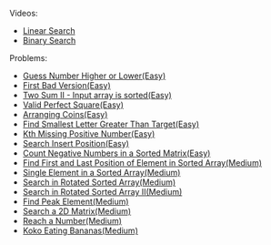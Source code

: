 Videos:
- [Linear Search](https://youtu.be/_HRA37X8N_Q)
- [Binary Search](https://youtu.be/f6UU7V3szVw)

Problems:
- [Guess Number Higher or Lower(Easy)](https://leetcode.com/problems/guess-number-higher-or-lower/)
- [First Bad Version(Easy)](https://leetcode.com/problems/first-bad-version/)
- [Two Sum II - Input array is sorted(Easy)](https://leetcode.com/problems/two-sum-ii-input-array-is-sorted/)
- [Valid Perfect Square(Easy)](https://leetcode.com/problems/valid-perfect-square/)
- [Arranging Coins(Easy)](https://leetcode.com/problems/arranging-coins/)
- [Find Smallest Letter Greater Than Target(Easy)](https://leetcode.com/problems/find-smallest-letter-greater-than-target/)
- [Kth Missing Positive Number(Easy)](https://leetcode.com/problems/kth-missing-positive-number/)
- [Search Insert Position(Easy)](https://leetcode.com/problems/search-insert-position/)
- [Count Negative Numbers in a Sorted Matrix(Easy)](https://leetcode.com/problems/count-negative-numbers-in-a-sorted-matrix/)
- [Find First and Last Position of Element in Sorted Array(Medium)](https://leetcode.com/problems/find-first-and-last-position-of-element-in-sorted-array/)
- [Single Element in a Sorted Array(Medium)](https://leetcode.com/problems/single-element-in-a-sorted-array/)
- [Search in Rotated Sorted Array(Medium)](https://leetcode.com/problems/search-in-rotated-sorted-array/)
- [Search in Rotated Sorted Array II(Medium)](https://leetcode.com/problems/search-in-rotated-sorted-array-ii/)
- [Find Peak Element(Medium)](https://leetcode.com/problems/find-peak-element/)
- [Search a 2D Matrix(Medium)](https://leetcode.com/problems/search-a-2d-matrix/)
- [Reach a Number(Medium)](https://leetcode.com/problems/reach-a-number/)
- [Koko Eating Bananas(Medium)](https://leetcode.com/problems/koko-eating-bananas/)
